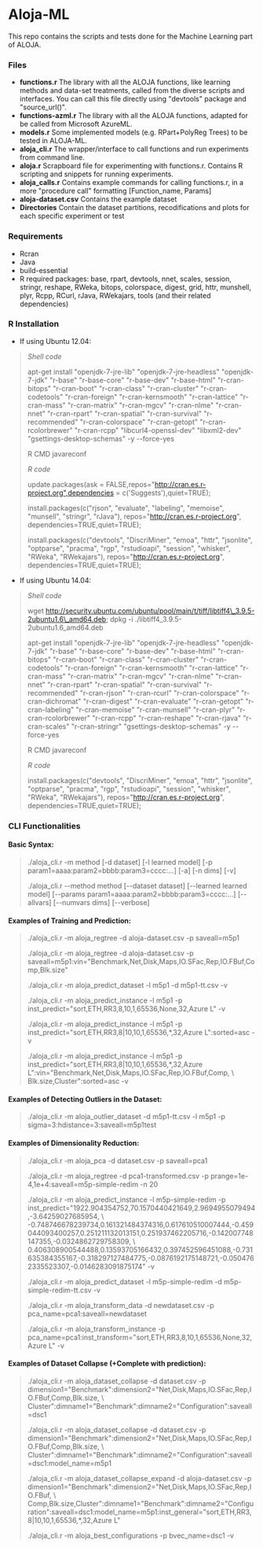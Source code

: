 Aloja-ML
========

This repo contains the scripts and tests done for the Machine Learning part of ALOJA.

### Files

* **functions.r** The library with all the ALOJA functions, like learning methods and data-set treatments, called from the diverse scripts and interfaces. You can call this file directly using "devtools" package and "source\_url()".
* **functions-azml.r** The library with all the ALOJA functions, adapted for be called from Microsoft AzureML.
* **models.r** Some implemented models (e.g. RPart+PolyReg Trees) to be tested in ALOJA-ML.
* **aloja_cli.r** The wrapper/interface to call functions and run experiments from command line.
* **aloja.r** Scrapboard file for experimenting with functions.r. Contains R scripting and snippets for running experiments.
* **aloja\_calls.r** Contains example commands for calling functions.r, in a more "procedure call" formatting \[Function\_name, Params\]
* **aloja-dataset.csv** Contains the example dataset
* **Directories** Contain the dataset partitions, recodifications and plots for each specific experiment or test

### Requirements

* Rcran
* Java
* build-essential
* R required packages: base, rpart, devtools, nnet, scales, session, stringr, reshape, RWeka, bitops, colorspace, digest, grid, httr, munshell, plyr, Rcpp, RCurl, rJava, RWekajars, tools (and their related dependencies)

### R Installation

* If using Ubuntu 12.04:

>_Shell code_
>
>apt-get install "openjdk-7-jre-lib" "openjdk-7-jre-headless" "openjdk-7-jdk" "r-base" "r-base-core" "r-base-dev" "r-base-html" "r-cran-bitops" "r-cran-boot" "r-cran-class" "r-cran-cluster" "r-cran-codetools" "r-cran-foreign" "r-cran-kernsmooth" "r-cran-lattice" "r-cran-mass" "r-cran-matrix" "r-cran-mgcv" "r-cran-nlme" "r-cran-nnet" "r-cran-rpart" "r-cran-spatial" "r-cran-survival" "r-recommended" "r-cran-colorspace" "r-cran-getopt" "r-cran-rcolorbrewer" "r-cran-rcpp" "libcurl4-openssl-dev" "libxml2-dev" "gsettings-desktop-schemas" -y --force-yes
>
>R CMD javareconf
>
>_R code_
>
>update.packages(ask = FALSE,repos="http://cran.es.r-project.org",dependencies = c('Suggests'),quiet=TRUE);
>
>install.packages(c("rjson", "evaluate", "labeling", "memoise", "munsell", "stringr", "rJava"), repos="http://cran.es.r-project.org", dependencies=TRUE,quiet=TRUE);
>
>install.packages(c("devtools", "DiscriMiner", "emoa", "httr", "jsonlite", "optparse", "pracma", "rgp", "rstudioapi", "session", "whisker", "RWeka", "RWekajars"), repos="http://cran.es.r-project.org", dependencies=TRUE,quiet=TRUE);

* If using Ubuntu 14.04:

>_Shell code_
>
>wget http://security.ubuntu.com/ubuntu/pool/main/t/tiff/libtiff4\_3.9.5-2ubuntu1.6\_amd64.deb; dpkg -i ./libtiff4\_3.9.5-2ubuntu1.6\_amd64.deb
>
>apt-get install "openjdk-7-jre-lib" "openjdk-7-jre-headless" "openjdk-7-jdk" "r-base" "r-base-core" "r-base-dev" "r-base-html" "r-cran-bitops" "r-cran-boot" "r-cran-class" "r-cran-cluster" "r-cran-codetools" "r-cran-foreign" "r-cran-kernsmooth" "r-cran-lattice" "r-cran-mass" "r-cran-matrix" "r-cran-mgcv" "r-cran-nlme" "r-cran-nnet" "r-cran-rpart" "r-cran-spatial" "r-cran-survival" "r-recommended" "r-cran-rjson" "r-cran-rcurl" "r-cran-colorspace" "r-cran-dichromat" "r-cran-digest" "r-cran-evaluate" "r-cran-getopt" "r-cran-labeling" "r-cran-memoise" "r-cran-munsell" "r-cran-plyr" "r-cran-rcolorbrewer" "r-cran-rcpp" "r-cran-reshape" "r-cran-rjava" "r-cran-scales" "r-cran-stringr" "gsettings-desktop-schemas" -y --force-yes
>
>R CMD javareconf
>
>_R code_
>
>install.packages(c("devtools", "DiscriMiner", "emoa", "httr", "jsonlite", "optparse", "pracma", "rgp", "rstudioapi", "session", "whisker", "RWeka", "RWekajars"), repos="http://cran.es.r-project.org", dependencies=TRUE,quiet=TRUE);

### CLI Functionalities

#### Basic Syntax:
>./aloja\_cli.r -m method [-d dataset] [-l learned model] [-p param1=aaaa:param2=bbbb:param3=cccc:...] [-a] [-n dims] [-v]
>
>./aloja\_cli.r --method method [--dataset dataset] [--learned learned model] [--params param1=aaaa:param2=bbbb:param3=cccc:...] [--allvars] [--numvars dims] [--verbose]

#### Examples of Training and Prediction:
>./aloja\_cli.r -m aloja\_regtree -d aloja-dataset.csv -p saveall=m5p1
>
>./aloja\_cli.r -m aloja\_regtree -d aloja-dataset.csv -p saveall=m5p1:vin="Benchmark,Net,Disk,Maps,IO.SFac,Rep,IO.FBuf,Comp,Blk.size"
>
>./aloja\_cli.r -m aloja\_predict\_dataset -l m5p1 -d m5p1-tt.csv -v
>
>./aloja\_cli.r -m aloja\_predict\_instance -l m5p1 -p inst\_predict="sort,ETH,RR3,8,10,1,65536,None,32,Azure L" -v
>
>./aloja\_cli.r -m aloja\_predict\_instance -l m5p1 -p inst\_predict="sort,ETH,RR3,8|10,10,1,65536,*,32,Azure L":sorted=asc -v
>
>./aloja\_cli.r -m aloja\_predict\_instance -l m5p1 -p inst\_predict="sort,ETH,RR3,8|10,10,1,65536,*,32,Azure L":vin="Benchmark,Net,Disk,Maps,IO.SFac,Rep,IO.FBuf,Comp, \ Blk.size,Cluster":sorted=asc -v

#### Examples of Detecting Outliers in the Dataset:
>./aloja\_cli.r -m aloja\_outlier\_dataset -d m5p1-tt.csv -l m5p1 -p sigma=3:hdistance=3:saveall=m5p1test

#### Examples of Dimensionality Reduction:
>./aloja\_cli.r -m aloja\_pca -d dataset.csv -p saveall=pca1
>
>./aloja\_cli.r -m aloja\_regtree -d pca1-transformed.csv -p prange=1e-4,1e+4:saveall=m5p-simple-redim -n 20
>
>./aloja\_cli.r -m aloja\_predict\_instance -l m5p-simple-redim -p inst\_predict="1922.904354752,70.1570440421649,2.9694955079494,-3.64259027685954, \ -0.748746678239734,0.161321484374316,0.617610510007444,-0.459044093400257,0.251211132013151,0.251937462205716,-0.142007748147355,-0.0324862729758309, \ 0.406308900544488,0.13593705166432,0.397452596451088,-0.731635384355167,-0.318297127484775,-0.0876192175148721,-0.0504762335523307,-0.0146283091875174" -v
>
>./aloja\_cli.r -m aloja\_predict\_dataset -l m5p-simple-redim -d m5p-simple-redim-tt.csv -v
>
>./aloja\_cli.r -m aloja\_transform\_data -d newdataset.csv -p pca\_name=pca1:saveall=newdataset
>
>./aloja\_cli.r -m aloja\_transform\_instance -p pca\_name=pca1:inst\_transform="sort,ETH,RR3,8,10,1,65536,None,32,Azure L" -v

#### Examples of Dataset Collapse (+Complete with prediction):
>./aloja\_cli.r -m aloja\_dataset\_collapse -d dataset.csv -p dimension1="Benchmark":dimension2="Net,Disk,Maps,IO.SFac,Rep,IO.FBuf,Comp,Blk.size, \ Cluster":dimname1="Benchmark":dimname2="Configuration":saveall=dsc1
>
>./aloja\_cli.r -m aloja\_dataset\_collapse -d dataset.csv -p dimension1="Benchmark":dimension2="Net,Disk,Maps,IO.SFac,Rep,IO.FBuf,Comp,Blk.size, \ Cluster":dimname1="Benchmark":dimname2="Configuration":saveall=dsc1:model\_name=m5p1
>
>./aloja\_cli.r -m aloja\_dataset\_collapse\_expand -d aloja-dataset.csv -p dimension1="Benchmark":dimension2="Net,Disk,Maps,IO.SFac,Rep,IO.FBuf, \ Comp,Blk.size,Cluster":dimname1="Benchmark":dimname2="Configuration":saveall=dsc1:model\_name=m5p1:inst\_general="sort,ETH,RR3,8|10,10,1,65536,*,32,Azure L"
>
>./aloja\_cli.r -m aloja\_best\_configurations -p bvec\_name=dsc1 -v




